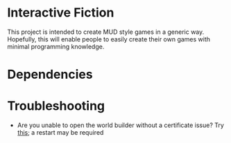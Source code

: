 # Interactive Fiction
This project is intended to create MUD style games in a generic way. Hopefully, this will enable people to easily create their own games with minimal programming knowledge.

# Dependencies

# Troubleshooting
- Are you unable to open the world builder without a certificate issue? Try [this](https://learn.microsoft.com/en-us/troubleshoot/developer/visualstudio/installation/warnings-untrusted-certificate); a restart may be required